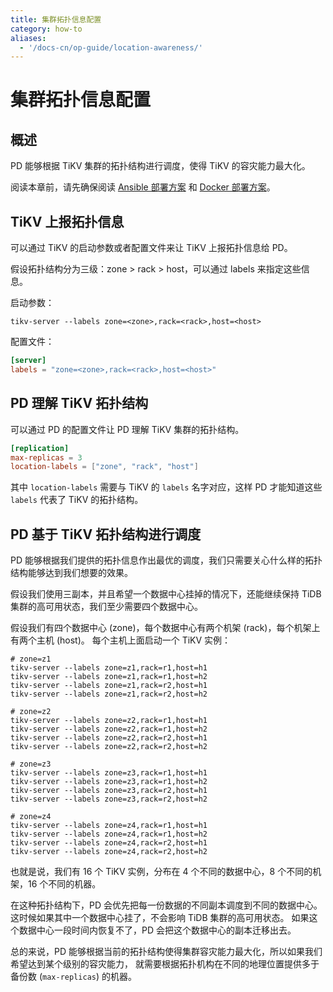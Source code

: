 ```yaml
---
title: 集群拓扑信息配置
category: how-to
aliases:
  - '/docs-cn/op-guide/location-awareness/'
---
```


# 集群拓扑信息配置

## 概述

PD 能够根据 TiKV 集群的拓扑结构进行调度，使得 TiKV 的容灾能力最大化。

阅读本章前，请先确保阅读 [Ansible 部署方案](/how-to/deploy/orchestrated/ansible.md) 和 [Docker 部署方案](/how-to/deploy/orchestrated/docker.md)。

## TiKV 上报拓扑信息

可以通过 TiKV 的启动参数或者配置文件来让 TiKV 上报拓扑信息给 PD。

假设拓扑结构分为三级：zone > rack > host，可以通过 labels 来指定这些信息。

启动参数：

    tikv-server --labels zone=<zone>,rack=<rack>,host=<host>
    

配置文件：

```toml
[server]
labels = "zone=<zone>,rack=<rack>,host=<host>"
```

## PD 理解 TiKV 拓扑结构

可以通过 PD 的配置文件让 PD 理解 TiKV 集群的拓扑结构。

```toml
[replication]
max-replicas = 3
location-labels = ["zone", "rack", "host"]
```

其中 `location-labels` 需要与 TiKV 的 `labels` 名字对应，这样 PD 才能知道这些 `labels` 代表了 TiKV 的拓扑结构。

## PD 基于 TiKV 拓扑结构进行调度

PD 能够根据我们提供的拓扑信息作出最优的调度，我们只需要关心什么样的拓扑结构能够达到我们想要的效果。

假设我们使用三副本，并且希望一个数据中心挂掉的情况下，还能继续保持 TiDB 集群的高可用状态，我们至少需要四个数据中心。

假设我们有四个数据中心 (zone)，每个数据中心有两个机架 (rack)，每个机架上有两个主机 (host)。 每个主机上面启动一个 TiKV 实例：

    # zone=z1
    tikv-server --labels zone=z1,rack=r1,host=h1
    tikv-server --labels zone=z1,rack=r1,host=h2
    tikv-server --labels zone=z1,rack=r2,host=h1
    tikv-server --labels zone=z1,rack=r2,host=h2
    
    # zone=z2
    tikv-server --labels zone=z2,rack=r1,host=h1
    tikv-server --labels zone=z2,rack=r1,host=h2
    tikv-server --labels zone=z2,rack=r2,host=h1
    tikv-server --labels zone=z2,rack=r2,host=h2
    
    # zone=z3
    tikv-server --labels zone=z3,rack=r1,host=h1
    tikv-server --labels zone=z3,rack=r1,host=h2
    tikv-server --labels zone=z3,rack=r2,host=h1
    tikv-server --labels zone=z3,rack=r2,host=h2
    
    # zone=z4
    tikv-server --labels zone=z4,rack=r1,host=h1
    tikv-server --labels zone=z4,rack=r1,host=h2
    tikv-server --labels zone=z4,rack=r2,host=h1
    tikv-server --labels zone=z4,rack=r2,host=h2
    

也就是说，我们有 16 个 TiKV 实例，分布在 4 个不同的数据中心，8 个不同的机架，16 个不同的机器。

在这种拓扑结构下，PD 会优先把每一份数据的不同副本调度到不同的数据中心。 这时候如果其中一个数据中心挂了，不会影响 TiDB 集群的高可用状态。 如果这个数据中心一段时间内恢复不了，PD 会把这个数据中心的副本迁移出去。

总的来说，PD 能够根据当前的拓扑结构使得集群容灾能力最大化，所以如果我们希望达到某个级别的容灾能力， 就需要根据拓扑机构在不同的地理位置提供多于备份数 (`max-replicas`) 的机器。
